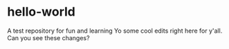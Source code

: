 # hello-world
A test repository for fun and learning
Yo some cool edits right here for y'all.
Can you see these changes?
